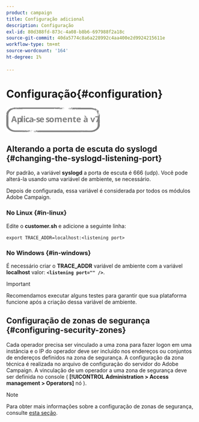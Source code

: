 ```yaml
---
product: campaign
title: Configuração adicional
description: Configuração
exl-id: 80d388fd-873c-4a08-b8b6-697988f2a18c
source-git-commit: 40da5774c8a6a228992c4aa400e2d9924215611e
workflow-type: tm+mt
source-wordcount: '164'
ht-degree: 1%

---
```


# Configuração{#configuration}

![](../../assets/v7-only.svg)

## Alterando a porta de escuta do syslogd {#changing-the-syslogd-listening-port}

Por padrão, a variável **syslogd** a porta de escuta é 666 (udp). Você pode alterá-la usando uma variável de ambiente, se necessário.

Depois de configurada, essa variável é considerada por todos os módulos Adobe Campaign.

### No Linux {#in-linux}

Edite o **customer.sh** e adicione a seguinte linha:

```
export TRACE_ADDR=localhost:<listening port>
```

### No Windows {#in-windows}

É necessário criar o **TRACE_ADDR** variável de ambiente com a variável **localhost** valor: **`<listening port="" />`**.

>[!IMPORTANT]
>
>Recomendamos executar alguns testes para garantir que sua plataforma funcione após a criação dessa variável de ambiente.

## Configuração de zonas de segurança {#configuring-security-zones}

Cada operador precisa ser vinculado a uma zona para fazer logon em uma instância e o IP do operador deve ser incluído nos endereços ou conjuntos de endereços definidos na zona de segurança. A configuração da zona técnica é realizada no arquivo de configuração do servidor do Adobe Campaign. A vinculação de um operador a uma zona de segurança deve ser definida no console ( **[!UICONTROL Administration > Access management > Operators]** nó ).

>[!NOTE]
>
>Para obter mais informações sobre a configuração de zonas de segurança, consulte [esta seção](../../installation/using/security-zones.md).

